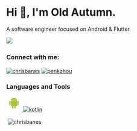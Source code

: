 # Hi 👋, I'm Old Autumn.
A software engineer focused on Android & Flutter.

![](https://github-profile-trophy.vercel.app/?username=penkzhou)

### Connect with me:

<p align="left">
<a href="https://twitter.com/penkzhou" target="blank"><img align="center" src="https://cdn.jsdelivr.net/npm/simple-icons@3.0.1/icons/twitter.svg" alt="chrisbanes" height="30" width="40" /></a>
<a href="https://stackoverflow.com/users/669647/penkzhou" target="blank"><img align="center" src="https://cdn.jsdelivr.net/npm/simple-icons@3.0.1/icons/stackoverflow.svg" alt="penkzhou" height="30" width="40" /></a>
</p>

### Languages and Tools
<p align="left"> <a href="https://developer.android.com" target="_blank"> <img src="https://raw.githubusercontent.com/devicons/devicon/master/icons/android/android-original-wordmark.svg" alt="android" width="40" height="40"/> </a> <a href="https://kotlinlang.org" target="_blank"> <img src="https://www.vectorlogo.zone/logos/kotlinlang/kotlinlang-icon.svg" alt="kotlin" width="40" height="40"/> </a> </p>

<p>&nbsp;<img align="center" src="https://github-readme-stats.vercel.app/api?username=penkzhou&show_icons=true&locale=en" alt="chrisbanes" /></p>
